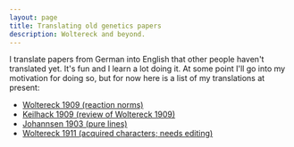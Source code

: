 ```yaml
---
layout: page
title: Translating old genetics papers
description: Woltereck and beyond.
---
```


I translate papers from German into English that other people haven't translated yet. It's fun and I learn a lot doing it. At some point I'll go into my motivation for doing so, but for now here is a list of my translations at present:

 * [Woltereck 1909 (reaction norms)](https://osf.io/fvme6/)
 * [Keilhack 1909 (review of Woltereck 1909)](https://osf.io/5szyd/)
 * [Johannsen 1903 (pure lines)](https://osf.io/mksrb/)
 * [Woltereck 1911 (acquired characters; needs editing)](https://osf.io/29vt3)


